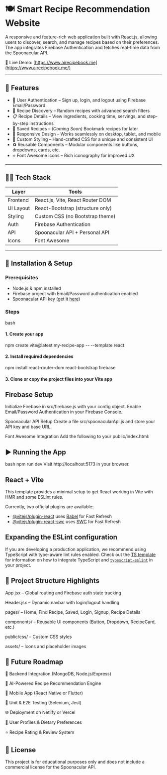 # 🍽️ Smart Recipe Recommendation Website

A responsive and feature-rich web application built with React.js, allowing users to discover, search, and manage recipes based on their preferences. The app integrates Firebase Authentication and fetches real-time data from the Spoonacular API.

🔗 Live Demo: [https://www.airecipebook.me](https://www.airecipebook.me/)

---

## 🚀 Features

- 🔐 User Authentication – Sign up, login, and logout using Firebase Email/Password
- 🍲 Recipe Discovery – Random recipes with advanced search filters
- 📋 Recipe Details – View ingredients, cooking time, servings, and step-by-step instructions
- 💾 Saved Recipes – *(Coming Soon)* Bookmark recipes for later
- 📱 Responsive Design – Works seamlessly on desktop, tablet, and mobile
- 🎨 Custom Styling – Hand-crafted CSS for a unique and consistent UI
- ♻️ Reusable Components – Modular components like buttons, dropdowns, cards, etc.
- ⭐ Font Awesome Icons – Rich iconography for improved UX

---

## 🧑‍💻 Tech Stack

| Layer     | Tools                                       |
|-----------|---------------------------------------------|
| Frontend  | React.js, Vite, React Router DOM            |
| UI Layout | React-Bootstrap (structure only)            |
| Styling   | Custom CSS (no Bootstrap theme)             |
| Auth      | Firebase Authentication                     |
| API       | Spoonacular API + Personal API              |
| Icons     | Font Awesome                                |

---

## 🔧 Installation & Setup

### Prerequisites

- Node.js & npm installed
- Firebase project with Email/Password authentication enabled
- Spoonacular API key (get it [here](https://spoonacular.com/food-api))

### Steps

bash
#### 1. Create your app
npm create vite@latest my-recipe-app -- --template react

#### 2. Install required dependencies
npm install react-router-dom react-bootstrap firebase

#### 3. Clone or copy the project files into your Vite app

## Firebase Setup
Initialize Firebase in src/firebase.js with your config object.
Enable Email/Password Authentication in your Firebase Console.

Spoonacular API Setup
Create a file src/spoonacularApi.js and store your API key and base URL.

Font Awesome Integration
Add the following to your public/index.html:


<script src="https://kit.fontawesome.com/your-kit-id.js" crossorigin="anonymous"></script>

## ▶️ Running the App
bash
npm run dev
Visit http://localhost:5173 in your browser.

## React + Vite

This template provides a minimal setup to get React working in Vite with HMR and some ESLint rules.

Currently, two official plugins are available:

- [@vitejs/plugin-react](https://github.com/vitejs/vite-plugin-react/blob/main/packages/plugin-react) uses [Babel](https://babeljs.io/) for Fast Refresh
- [@vitejs/plugin-react-swc](https://github.com/vitejs/vite-plugin-react/blob/main/packages/plugin-react-swc) uses [SWC](https://swc.rs/) for Fast Refresh

## Expanding the ESLint configuration

If you are developing a production application, we recommend using TypeScript with type-aware lint rules enabled. Check out the [TS template](https://github.com/vitejs/vite/tree/main/packages/create-vite/template-react-ts) for information on how to integrate TypeScript and [`typescript-eslint`](https://typescript-eslint.io) in your project.

## 📁 Project Structure Highlights
App.jsx – Global routing and Firebase auth state tracking

Header.jsx – Dynamic navbar with login/logout handling

pages/ – Home, Find Recipe, Saved, Login, Signup, Recipe Details

components/ – Reusable UI components (Button, Dropdown, RecipeCard, etc.)

public/css/ – Custom CSS styles

assets/ – Icons and placeholder images

## 🔮 Future Roadmap
🔗 Backend Integration (MongoDB, Node.js/Express)

🧠 AI-Powered Recipe Recommendation Engine

📱 Mobile App (React Native or Flutter)

🧪 Unit & E2E Testing (Selenium, Jest)

🌐 Deployment on Netlify or Vercel

👤 User Profiles & Dietary Preferences

⭐ Recipe Rating & Review System

## 📝 License
This project is for educational purposes only and does not include a commercial license for the Spoonacular API.
